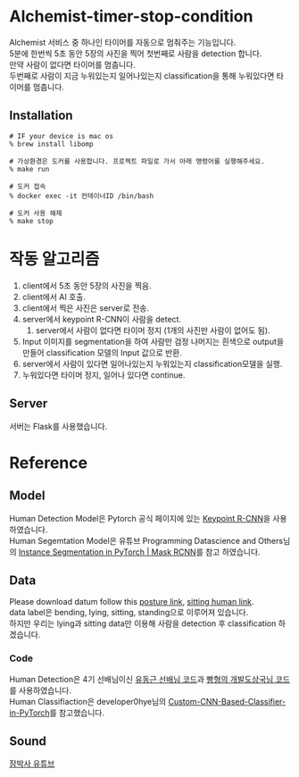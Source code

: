 # Alchemist-timer-stop-condition
Alchemist 서비스 중 하나인 타이머를 자동으로 멈춰주는 기능입니다.  
5분에 한번씩 5초 동안 5장의 사진을 찍어 첫번째로 사람을 detection 합니다.  
만약 사람이 없다면 타이머를 멈춥니다.  
두번째로 사람이 지금 누워있는지 일어나있는지 classification을 통해 누워있다면 타이머를 멈춥니다.

## Installation
```
# IF your device is mac os
% brew install libomp

# 가상환경은 도커를 사용합니다. 프로젝트 파일로 가서 아래 명령어를 실행해주세요.
% make run

# 도커 접속
% docker exec -it 컨테이너ID /bin/bash

# 도커 사용 해제
% make stop
```

# 작동 알고리즘
1. client에서 5초 동안 5장의 사진을 찍음.  
2. client에서 AI 호출.  
3. client에서 찍은 사진은 server로 전송.  
4. server에서 keypoint R-CNN이 사람을 detect.  
   1. server에서 사람이 없다면 타이머 정지 (1개의 사진만 사람이 없어도 됨).  
5. Input 이미지를 segmentation을 하여 사람만 검정 나머지는 흰색으로 output을 만들어 classification 모델의 Input 값으로 반환.  
6. server에서 사람이 있다면 일어나있는지 누워있는지 classification모델을 실행.  
7. 누워있다면 타이머 정지, 일어나 있다면 continue.

## Server
서버는 Flask를 사용했습니다.

# Reference

## Model
Human Detection Model은 Pytorch 공식 페이지에 있는 [Keypoint R-CNN](https://arxiv.org/abs/1703.06870)을 사용하였습니다.  
Human Segemtation Model은 유튜브 Programming Datascience and Others님의 [
Instance Segmentation in PyTorch | Mask RCNN](https://www.youtube.com/watch?v=f8iiTSCZ9FU)를 참고 하였습니다.

## Data
Please download datum follow this [posture link](https://www.kaggle.com/deepshah16/silhouettes-of-human-posture?select=bending), [sitting human link](http://www2.informatik.uni-freiburg.de/~oliveira/dataset.html).  
data label은 bending, lying, sitting, standing으로 이루어져 있습니다.  
하지만 우리는 lying과 sitting data만 이용해 사람을 detection 후 classification 하겠습니다.

### Code
Human Detection은 4기 선배님이신 [유동근 선배님 코드](https://github.com/DonggeunYu/HumanDetectionCCTV)과 [빵형의 개발도상국님 코드](https://www.youtube.com/watch?v=WgsZc_wS2qQ)를 사용하였습니다.  
Human Classifiaction은 developer0hye님의 [Custom-CNN-Based-Classifier-in-PyTorch](https://github.com/developer0hye/Custom-CNN-based-Image-Classification-in-PyTorch)를 참고했습니다.  

## Sound
[잠박사 유튜브](https://www.youtube.com/channel/UClrKpnEehrQydacUHBptWcw/videos)

